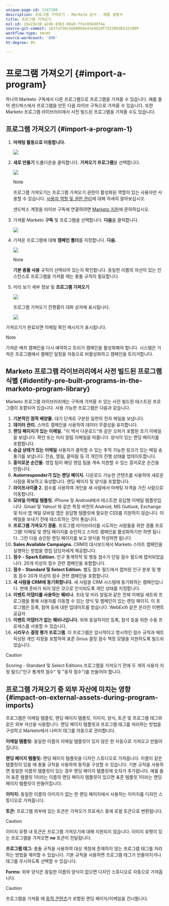 ```yaml
---
unique-page-id: 1147108
description: 프로그램 가져오기 - Marketo 문서 - 제품 설명서
title: 프로그램 가져오기
exl-id: 15e23e38-a24b-45b3-89a9-ffec85649f4a
source-git-commit: 1b37a750c5e609b9e43e942df752305d85153989
workflow-type: tm+mt
source-wordcount: '896'
ht-degree: 0%

---
```


# 프로그램 가져오기 {#import-a-program}

하나의 Marketo 구독에서 다른 프로그램으로 프로그램을 가져올 수 있습니다. 예를 들어 샌드박스에서 프로그램을 만든 다음 라이브 구독으로 가져올 수 있습니다. 또한 Marketo 프로그램 라이브러리에서 사전 빌드된 프로그램을 가져올 수도 있습니다.

## 프로그램 가져오기 {#import-a-program-1}

1. **마케팅 활동으로 이동합니다.**

   ![](assets/ma.png)

1. **새로 만들기** 드롭다운을 클릭합니다. **가져오기 프로그램**&#x200B;을 선택합니다.

   ![](assets/image2014-9-17-12-3a15-3a4.png)

   >[!NOTE]
   >
   >프로그램 가져오기는 프로그램 가져오기 권한이 활성화된 역할이 있는 사용자만 사용할 수 있습니다. [사용자 역할 및 권한 관리](/help/marketo/product-docs/administration/users-and-roles/managing-user-roles-and-permissions.md)에 대해 자세히 알아보십시오.
   >
   >샌드박스 계정을 라이브 구독에 연결하려면 [Marketo 지원](https://nation.marketo.com/t5/Support/ct-p/Support)에 문의하십시오.

1. 가져올 Marketo **구독** 및 프로그램을 선택합니다. **다음**&#x200B;을 클릭합니다.

   ![](assets/image2014-9-17-12-3a20-3a13.png)

1. 가져온 프로그램에 대해 **캠페인 폴더**&#x200B;를 지정합니다. **다음.**

   ![](assets/image2014-9-17-12-3a20-3a44.png)

   >[!NOTE]
   >
   >**기본 충돌 사용** 규칙이 선택되어 있는지 확인합니다. 동일한 이름의 자산이 있는 인스턴스로 프로그램을 가져올 때는 충돌 규칙이 필요합니다.

1. 미리 보기 세부 정보 및 **프로그램 가져오기**

   ![](assets/image2014-9-17-12-3a21-3a36.png)

   프로그램 가져오기 진행률이 대화 상자에 표시됩니다.

   ![](assets/image2014-9-17-12-3a21-3a51.png)

가져오기가 완료되면 이메일 확인 메시지가 표시됩니다.

>[!NOTE]
>
>가져온 배치 캠페인을 다시 예약하고 트리거 캠페인을 활성화해야 합니다. 시스템은 가져온 프로그램에서 캠페인 일정을 자동으로 비활성화하고 캠페인을 트리거합니다.

## Marketo 프로그램 라이브러리에서 사전 빌드된 프로그램 식별 {#identify-pre-built-programs-in-the-marketo-program-library}

Marketo 프로그램 라이브러리에는 구독에 가져올 수 있는 사전 빌드된 테스트된 프로그램이 포함되어 있습니다. 사용 가능한 프로그램은 다음과 같습니다.

1. **기본적인 점적 배양물.** 대기 단계로 구분된 일련의 전자 메일을 보냅니다.
1. **데이터 관리.** 스마트 캠페인을 사용하여 데이터 무결성을 유지합니다.
1. **랜딩 페이지가 있는 이메일.** &quot;이 백서 다운로드&quot;와 같은 오퍼가 포함된 초기 이메일을 보냅니다. 확인 또는 미리 알림 이메일을 따릅니다. 양식이 있는 랜딩 페이지를 포함합니다.
1. **승급 상태가 있는 이메일** 사용자가 클릭할 수 있는 추적 가능한 링크가 있는 메일 송풍기를 보냅니다. 전송, 열림, 클릭됨 등 각 개인의 진행 상태를 업데이트합니다.
1. **흥미로운 순간들.** 영업 팀이 해당 영업 팀을 계속 지원할 수 있는 흥미로운 순간을 만듭니다.
1. **Autorresponder가 있는 랜딩 페이지.** 다운로드 가능한 콘텐츠를 사용하여 새로운 사람을 확보하고 육성합니다. 랜딩 페이지 및 양식을 포함합니다.
1. **라이프사이클 2.** 점수를 사용하여 개인을 새 사람에서 마케팅 자격을 가진 사람으로 이동합니다.
1. **모바일 이메일 템플릿.** iPhone 및 Android에서 테스트한 응답형 이메일 템플릿입니다. Gmail 및 Yahoo! 와 같은 특정 버전의 Android, MS Outlook, Exchange 및 타사 앱 메일 모바일 앱은 응답형 템플릿에 필요한 CSS를 지원하지 않습니다. 이메일을 보내기 전에 테스트하는 것이 좋습니다.
1. **프로그램 가져오기 경품.** 프로그램 라이브러리를 시도하는 사람들을 위한 경품 프로그램! 이메일 및 랜딩 페이지를 승인하고 스마트 캠페인을 활성화하기만 하면 됩니다. 그런 다음 승인된 랜딩 페이지를 보고 양식을 작성하면 됩니다.
1. **Sales Available Campaigns.** CRM의 대시보드에서 Marketo 스마트 캠페인을 실행하는 방법을 영업 담당자에게 제공합니다.
1. **점수 - Spark Edition.** 인구 통계학적 및 행동 점수가 단일 점수 필드에 캡처되었습니다. 20개 이상의 점수 관련 캠페인을 포함합니다.
1. **점수 - Standard 및 Select Edition.** 별도 점수 필드에서 캡처된 인구 분포 및 행동 점수 20개 이상의 점수 관련 캠페인을 포함합니다.
1. **새 사람을 CRM에 동기화합니다.** 새 사람을 CRM 시스템에 동기화하는 캠페인입니다. 판매 준비가 되지 않은 것으로 인식되도록 개인 상태를 지정합니다.
1. **이벤트 어댑터를 사용하는 웨비나.** 초대 및 미리 알림과 같은 전체 이메일 세트와 프로그램을 통해 사용자를 이동할 수 있는 양식 및 캠페인이 있는 랜딩 페이지. 이 프로그램은 등록, 참여 등에 대한 업데이트를 받습니다. WebEx와 같은 온라인 이벤트 공급자
1. **이벤트 어댑터가 없는 웨비나입니다.** 위와 동일하지만 등록, 참석 등을 위한 수동 프로세스를 사용할 수 있습니다.
1. **시리우스 결정 평가 프로그램**. 이 프로그램은 암시적이고 명시적인 점수 규칙과 매트릭싱된 개인 지정을 포함하여 표준 Sirius 결정 점수 책정 모델을 지원하도록 빌드되었습니다.

>[!CAUTION]
>
>Scoring - Standard 및 Select Editions 프로그램을 가져오기 전에 두 개의 사용자 지정 필드(&quot;인구 통계학 점수&quot; 및 &quot;동작 점수&quot;)를 만들어야 합니다.

## 프로그램 가져오기 중 외부 자산에 미치는 영향 {#impact-on-external-assets-during-program-imports}

프로그램은 이메일 템플릿, 랜딩 페이지 템플릿, 이미지, 양식, 토큰 및 프로그램 태그와 같은 외부 자산을 사용합니다. 랜딩 페이지 템플릿과 프로그램 태그를 처리하는 방법을 구성하고 Marketo에서 나머지 태그를 자동으로 관리합니다.

**이메일 템플릿:** 동일한 이름의 이메일 템플릿이 있지 않은 한 자동으로 가져오고 만들어집니다.

**랜딩 페이지 템플릿:** 랜딩 페이지 템플릿을 디자인 스튜디오로 가져옵니다. 이름이 같은 템플릿이 있을 때 충돌 규칙을 사용하여 동작을 구성할 수 있습니다. 기본 규칙을 사용하면 동일한 이름의 템플릿이 있는 경우 랜딩 페이지 템플릿에 숫자가 추가됩니다. 예를 들어 표준 템플릿 1이라는 이름의 랜딩 페이지 템플릿이 있으면 표준 템플릿 1이라는 랜딩 페이지 템플릿이 만들어집니다.

**이미지:** 동일한 이름의 이미지가 없는 한 랜딩 페이지에서 사용하는 이미지를 디자인 스튜디오로 가져옵니다.

**토큰:** 프로그램 외부에 있는 토큰은 가져오기 프로세스 중에 로컬 토큰으로 변환됩니다.

>[!CAUTION]
>
>이미지 유형 내 토큰은 프로그램 가져오기에 대해 지원되지 않습니다. 이미지 유형이 있는 프로그램을 가져오면 **no** 토큰이 전달됩니다.

**프로그램 태그:** 충돌 규칙을 사용하여 대상 계정에 존재하지 않는 프로그램 태그를 처리하는 방법을 제어할 수 있습니다. 기본 규칙을 사용하면 프로그램 태그가 만들어지거나 태그를 무시하도록 선택할 수 있습니다.

**Forms:** 외부 양식은 동일한 이름의 양식이 없으면 디자인 스튜디오로 자동으로 가져옵니다.

>[!CAUTION]
>
>프로그램을 가져올 때 [동적 콘텐츠](/help/marketo/product-docs/personalization/segmentation-and-snippets/segmentation/understanding-dynamic-content.md)가 포함된 랜딩 페이지/이메일을 건너뜁니다.
